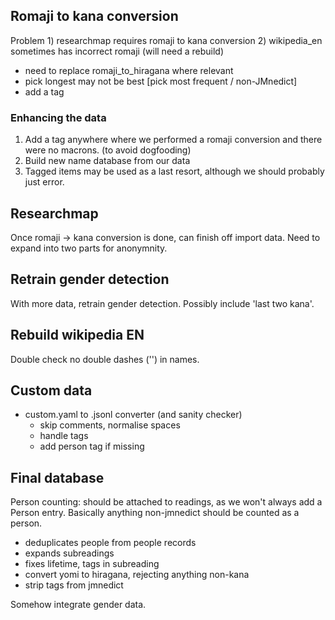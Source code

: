## Romaji to kana conversion

Problem 1) researchmap requires romaji to kana conversion
        2) wikipedia\_en sometimes has incorrect romaji
           (will need a rebuild)

 - need to replace romaji_to_hiragana where relevant
 - pick longest may not be best [pick most frequent / non-JMnedict]
 - add a tag

### Enhancing the data

1. Add a tag anywhere where we performed a romaji conversion and there
   were no macrons. (to avoid dogfooding)
2. Build new name database from our data
3. Tagged items may be used as a last resort, although we should probably
   just error.

## Researchmap

Once romaji -> kana conversion is done, can finish off import data.
Need to expand into two parts for anonymnity.

## Retrain gender detection

With more data, retrain gender detection. Possibly include 'last two
kana'.

## Rebuild wikipedia EN

Double check no double dashes ('') in names.

## Custom data

 - custom.yaml to .jsonl converter (and sanity checker)
   - skip comments, normalise spaces
   - handle tags
   - add person tag if missing

## Final database

Person counting: should be attached to readings, as we won't always
add a Person entry. Basically anything non-jmnedict should be counted
as a person.

- deduplicates people from people records
- expands subreadings
- fixes lifetime, tags in subreading
- convert yomi to hiragana, rejecting anything non-kana
- strip tags from jmnedict

Somehow integrate gender data.
